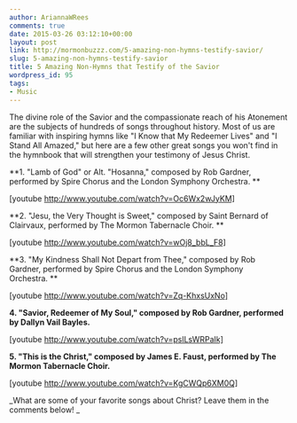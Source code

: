 ```yaml
---
author: AriannaWRees
comments: true
date: 2015-03-26 03:12:10+00:00
layout: post
link: http://mormonbuzzz.com/5-amazing-non-hymns-testify-savior/
slug: 5-amazing-non-hymns-testify-savior
title: 5 Amazing Non-Hymns that Testify of the Savior
wordpress_id: 95
tags:
- Music
---
```


The divine role of the Savior and the compassionate reach of his Atonement are the subjects of hundreds of songs throughout history. Most of us are familiar with inspiring hymns like "I Know that My Redeemer Lives" and "I Stand All Amazed," but here are a few other great songs you won't find in the hymnbook that will strengthen your testimony of Jesus Christ.



**1. "Lamb of God" or Alt. "Hosanna," composed by Rob Gardner, performed by Spire Chorus and the London Symphony Orchestra. **

[youtube http://www.youtube.com/watch?v=Oc6Wx2wJyKM]



**2. "Jesu, the Very Thought is Sweet," composed by Saint Bernard of Clairvaux, performed by The Mormon Tabernacle Choir. **

[youtube http://www.youtube.com/watch?v=wOj8_bbL_F8]



**3. "My Kindness Shall Not Depart from Thee," composed by Rob Gardner, performed by Spire Chorus and the London Symphony Orchestra. **

[youtube http://www.youtube.com/watch?v=Zq-KhxsUxNo]



**4. "Savior, Redeemer of My Soul," composed by Rob Gardner, performed by Dallyn Vail Bayles.**

[youtube http://www.youtube.com/watch?v=pslLsWRPaIk]



**5. "This is the Christ," composed by James E. Faust, performed by The Mormon Tabernacle Choir.**

[youtube http://www.youtube.com/watch?v=KgCWQp6XM0Q]



_What are some of your favorite songs about Christ? Leave them in the comments below! _
